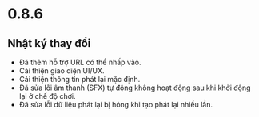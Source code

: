 # 0.8.6

## Nhật ký thay đổi

- Đã thêm hỗ trợ URL có thể nhấp vào.
- Cải thiện giao diện UI/UX.
- Cải thiện thông tin phát lại mặc định.
- Đã sửa lỗi âm thanh (SFX) tự động không hoạt động sau khi khởi động lại ở chế độ chơi.
- Đã sửa lỗi dữ liệu phát lại bị hỏng khi tạo phát lại nhiều lần.

